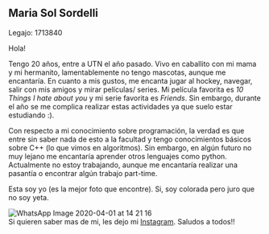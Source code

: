 ## Maria Sol Sordelli    

Legajo: 1713840

Hola!

Tengo 20 años, entre a UTN el año pasado. Vivo en caballito con mi mama y mi hermanito, lamentablemente no tengo mascotas, aunque me encantaría. 
En cuanto a mis gustos, me encanta jugar al hockey, navegar, salir con mis amigos y mirar películas/ series. Mi película favorita es *10 Things I hate about you* y mi serie favorita es *Friends*. 
Sin embargo, durante el año se me complica realizar estas actividades ya que suelo estar estudiando :).

Con respecto a mi conocimiento sobre programación, la verdad es que entre sin saber nada de esto a la facultad y tengo conocimientos básicos sobre C++ (lo que vimos en algoritmos). Sin embargo, en algún futuro no muy lejano me encantaría aprender otros lenguajes como python.
Actualmente no estoy trabajando, aunque me encantaría realizar una pasantía o encontrar algún trabajo part-time. 

Esta soy yo (es la mejor foto que encontre). Si, soy colorada pero juro que no soy yeta.

![WhatsApp Image 2020-04-01 at 14 21 16](https://user-images.githubusercontent.com/62977682/78167086-3c727480-7424-11ea-83be-2887864f4915.jpeg)                
Si quieren saber mas de  mi, les dejo mi [Instagram](https://www.instagram.com/solsordelli/?hl=es-la).
Saludos a todos!!

